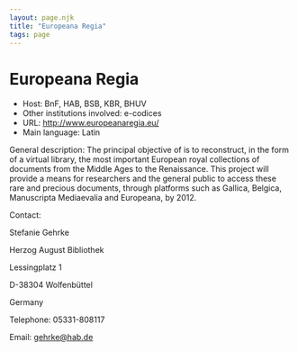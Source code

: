 ```yaml
---
layout: page.njk
title: "Europeana Regia"
tags: page
---
```

# Europeana Regia




* Host: BnF, HAB, BSB, KBR, BHUV
* Other institutions involved:
 e-codices
* URL: <http://www.europeanaregia.eu/>
* Main language: Latin



General description: The principal objective of is
 to reconstruct, in the form of a virtual library, the most
 important European royal collections of documents from the
 Middle Ages to the Renaissance. This project will provide a
 means for researchers and the general public to access these
 rare and precious documents, through platforms such as
 Gallica, Belgica, Manuscripta Mediaevalia and Europeana, by
 2012.



Contact:
 



Stefanie Gehrke


Herzog August Bibliothek
 
 Lessingplatz 1
 
 D-38304 Wolfenbüttel
 
 Germany



Telephone: 05331-808117



Email: [gehrke@hab.de](mailto:gehrke@hab.de)





